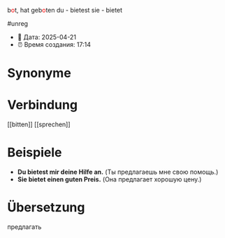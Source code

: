 b<span style="color:red">o</span>t, hat geb<span style="color:red">o</span>ten
du - bietest
sie - bietet

#unreg
- 📍 Дата: 2025-04-21
- ⏰ Время создания: 17:14
# Synonyme

# Verbindung 
[[bitten]]
[[sprechen]]
# Beispiele
- **Du bietest mir deine Hilfe an.** (Ты предлагаешь мне свою помощь.)
- **Sie bietet einen guten Preis.** (Она предлагает хорошую цену.)
# Übersetzung
предлагать